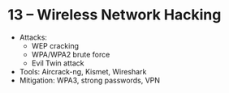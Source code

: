 # 13 – Wireless Network Hacking

- Attacks:
  - WEP cracking
  - WPA/WPA2 brute force
  - Evil Twin attack  
- Tools: Aircrack-ng, Kismet, Wireshark  
- Mitigation: WPA3, strong passwords, VPN
